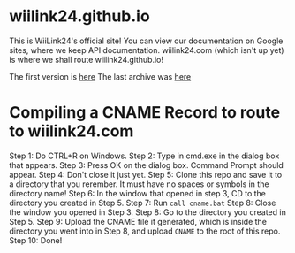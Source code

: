 # wiilink24.github.io
This is WiiLink24's official site!
You can view our documentation on Google sites, where we keep API documentation.
wiilink24.com (which isn't up yet) is where we shall route wiilink24.github.io!

The first version is [here](https://wiilink24-8ff305a4b1.drafts.github.io/)
The last archive was [here](https://wiilink24-8ff305a4b1.drafts.github.io/)
# Compiling a CNAME Record to route to wiilink24.com
Step 1: Do CTRL+R on Windows.
Step 2: Type in cmd.exe in the dialog box that appears.
Step 3: Press OK on the dialog box. Command Prompt should appear.
Step 4: Don't close it just yet.
Step 5: Clone this repo and save it to a directory that you rerember. It must have no spaces or symbols in the directory name!
Step 6: In the window that opened in step 3, CD to the directory you created in Step 5.
Step 7: Run ``call cname.bat``
Step 8: Close the window you opened in Step 3.
Step 8: Go to the directory you created in Step 5.
Step 9: Upload the CNAME file it generated, which is inside the directory you went into in Step 8, and upload ``CNAME`` to the root of this repo.
Step 10: Done!
